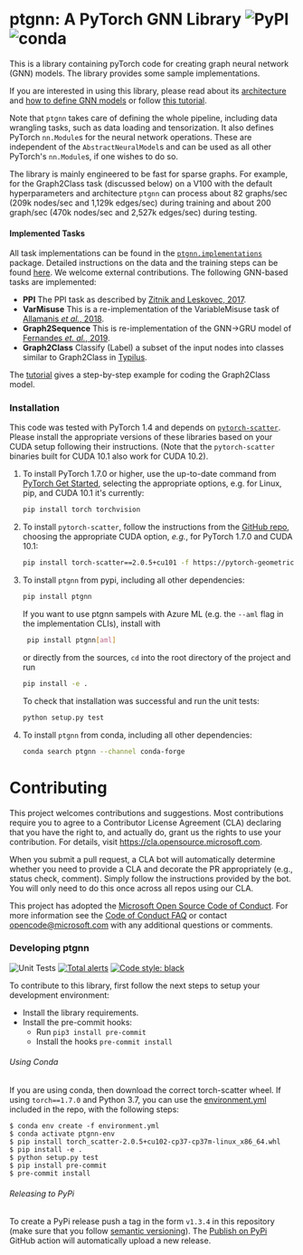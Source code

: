 # ptgnn: A PyTorch GNN Library ![PyPI](https://img.shields.io/pypi/v/ptgnn?style=flat-square) ![conda](https://img.shields.io/conda/vn/conda-forge/ptgnn)

This is a library containing pyTorch code for creating graph neural network (GNN) models.
The library provides some sample implementations.

If you are interested in using this library, please read about its [architecture](docs/architecture.md)
and [how to define GNN models](docs/gnns.md) or follow [this tutorial](docs/tutorial.md).

Note that `ptgnn` takes care of defining the whole pipeline, including data wrangling tasks, such
as data loading and tensorization. It also defines PyTorch `nn.Module`s for
the neural network operations. These are independent of the
`AbstractNeuralModel`s and can be used as all other PyTorch's `nn.Module`s,
if one wishes to do so.

The library is mainly engineered to be fast for sparse graphs. For example, for the
Graph2Class task (discussed below) on a V100 with the default hyperparameters and architecture
`ptgnn` can process about 82 graphs/sec (209k nodes/sec and 1,129k edges/sec) during training
and about 200 graph/sec (470k nodes/sec and 2,527k edges/sec) during testing.

#### Implemented Tasks
All task implementations can be found in the [`ptgnn.implementations`](ptgnn/implementations) package.
Detailed instructions on the data and the training steps can be found [here](/docs/implementations.md).
We welcome external contributions. The following GNN-based tasks are implemented:

* **PPI** The PPI task as described by
[Zitnik and Leskovec, 2017](https://arxiv.org/abs/1707.04638).
* **VarMisuse** This is a re-implementation of the VariableMisuse task of
    [Allamanis _et al._, 2018](https://arxiv.org/abs/1711.00740).
* **Graph2Sequence** This is re-implementation of the GNN->GRU model of
                     [Fernandes _et. al._, 2019](https://arxiv.org/abs/1811.01824).
* **Graph2Class** Classify (Label) a subset of the input nodes into classes
                    similar to Graph2Class in [Typilus](https://arxiv.org/abs/2004.10657).


The [tutorial](docs/tutorial.md) gives a step-by-step example for coding the Graph2Class model.


### Installation

This code was tested with PyTorch 1.4 and depends
on [`pytorch-scatter`](https://github.com/rusty1s/pytorch_scatter).
Please install the appropriate versions of these libraries based
on your CUDA setup following their instructions. (Note
that the `pytorch-scatter` binaries built for CUDA 10.1 also work for
CUDA 10.2).

1. To install PyTorch 1.7.0 or higher, use the up-to-date command from [PyTorch Get Started](https://pytorch.org/get-started/), selecting the appropriate options, e.g. for Linux, pip, and CUDA 10.1 it's currently:
    ```bash
    pip install torch torchvision
    ```

1. To install `pytorch-scatter`, follow the instructions from the [GitHub repo](https://github.com/rusty1s/pytorch_scatter), choosing the appropriate CUDA option, _e.g._, for PyTorch 1.7.0 and CUDA 10.1:
    ```bash
    pip install torch-scatter==2.0.5+cu101 -f https://pytorch-geometric.com/whl/torch-1.7.0.html
    ```

1. To install `ptgnn` from pypi, including all other dependencies:
    ```bash
   pip install ptgnn
    ```
   If you want to use ptgnn sampels with Azure ML (e.g. the `--aml` flag in the implementation CLIs), install with
   ```bash
    pip install ptgnn[aml]
    ```
   or directly from the sources, `cd` into the root directory of the project and run
    ```bash
    pip install -e .
    ```
    To check that installation was successful and run the unit tests:
    ```python
    python setup.py test
    ```

1. To install `ptgnn` from conda, including all other dependencies:
    ```bash
   conda search ptgnn --channel conda-forge
    ```

# Contributing

This project welcomes contributions and suggestions.  Most contributions require you to agree to a
Contributor License Agreement (CLA) declaring that you have the right to, and actually do, grant us
the rights to use your contribution. For details, visit https://cla.opensource.microsoft.com.

When you submit a pull request, a CLA bot will automatically determine whether you need to provide
a CLA and decorate the PR appropriately (e.g., status check, comment). Simply follow the instructions
provided by the bot. You will only need to do this once across all repos using our CLA.

This project has adopted the [Microsoft Open Source Code of Conduct](https://opensource.microsoft.com/codeofconduct/).
For more information see the [Code of Conduct FAQ](https://opensource.microsoft.com/codeofconduct/faq/) or
contact [opencode@microsoft.com](mailto:opencode@microsoft.com) with any additional questions or comments.


### Developing ptgnn
![Unit Tests](https://github.com/microsoft/ptgnn/workflows/Unit%20Tests/badge.svg)
[![Total alerts](https://img.shields.io/lgtm/alerts/g/microsoft/ptgnn.svg?logo=lgtm&logoWidth=18)](https://lgtm.com/projects/g/microsoft/ptgnn/alerts/)
[![Code style: black](https://img.shields.io/badge/code%20style-black-000000.svg)](https://github.com/psf/black)

To contribute to this library, first follow the next steps to setup your
development environment:
* Install the library requirements.
* Install the pre-commit hooks:
    * Run `pip3 install pre-commit`
    * Install the hooks `pre-commit install`

###### Using Conda
If you are using conda, then download the correct torch-scatter wheel.
If using `torch==1.7.0` and Python 3.7, you can use the [environment.yml](environment.yml)
included in the repo, with the following steps:
```
$ conda env create -f environment.yml
$ conda activate ptgnn-env
$ pip install torch_scatter-2.0.5+cu102-cp37-cp37m-linux_x86_64.whl
$ pip install -e .
$ python setup.py test
$ pip install pre-commit
$ pre-commit install
```

###### Releasing to PyPi
To create a PyPi release push a tag in the form `v1.3.4` in this repository (make
sure that you follow [semantic versioning](https://semver.org/)). The
[Publish on PyPi](https://github.com/microsoft/ptgnn/actions?query=workflow%3A%22Publish+on+PyPi%22)
GitHub action will automatically upload a new release.
